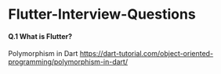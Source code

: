 # Flutter-Interview-Questions
#### Q.1 What is Flutter?
Polymorphism in Dart
https://dart-tutorial.com/object-oriented-programming/polymorphism-in-dart/
